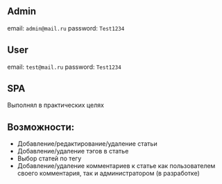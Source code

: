 ## Admin

email: `admin@mail.ru`
password: `Test1234`

## User

email: `test@mail.ru`
password: `Test1234`

## SPA

Выполнял в практических целях

## Возможности:

-   Добавление/редактирование/удаление статьи
-   Добавление/удаление тэгов в статье
-   Выбор статей по тегу
-   Добавление/удаление комментариев к статье как пользователем своего комментария, так и администратором (в разработке)

